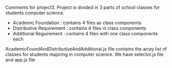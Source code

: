 Comments for project3.
Project is divided in 3 parts of school classes for students computer science.
- Academic Foundation : contains 4 files as class components
- Distributive Requirement : contains 4 files in class components
- Additional Reguirement : contains 4 files with one class components each

AcademicFoundAndDistributiveAndAdditional.js file contains the array list of classes for students majoring in computer science.
We have selector.js file and app.js file